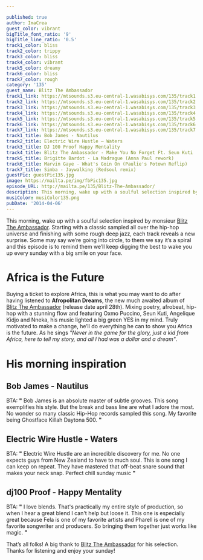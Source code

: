 ```yaml
---

published: true
author: ImaCrea
guest_color: vibrant
bigTitle_font_ratio: '9'
bigTitle_line_ratio: '0.5'
track1_color: bliss
track2_color: trippy
track3_color: bliss
track4_color: vibrant
track5_color: dreamy
track6_color: bliss
track7_color: rough
category: '135'
guest_name: Blitz The Ambassador
track1_link: https://mtsounds.s3.eu-central-1.wasabisys.com/135/track1.mp3
track2_link: https://mtsounds.s3.eu-central-1.wasabisys.com/135/track2.mp3
track3_link: https://mtsounds.s3.eu-central-1.wasabisys.com/135/track3.mp3
track4_link: https://mtsounds.s3.eu-central-1.wasabisys.com/135/track4.mp3
track5_link: https://mtsounds.s3.eu-central-1.wasabisys.com/135/track5.mp3
track6_link: https://mtsounds.s3.eu-central-1.wasabisys.com/135/track6.mp3
track7_link: https://mtsounds.s3.eu-central-1.wasabisys.com/135/track7.mp3
track1_title: Bob James - Nautilus
track2_title: Electric Wire Hustle – Waters
track3_title: DJ 100 Proof Happy Mentality
track4_title: Blitz The Ambassador - Make You No Forget Ft. Seun Kuti
track5_title: Brigitte Bardot - La Madrague (Anna Paul rework)
track6_title: Marvin Gaye - What's Goin On (Paulie's Potown Reflip)
track7_title: Simba - Jaywalking (Redsoul remix)
guestPic: guestPic135.jpg
image: https://mailta.pe/img/fbPic135.jpg
episode_URL: http://mailta.pe/135/Blitz-The-Ambassador/
description: This morning, wake up with a soulful selection inspired by monsieur Blitz The Ambassador. Starting with a classic sampled all over the hip-hop universe and finishing with some rough deep jazz, each track reveals a new surprise. Some may say we’re going into circle, to them we say it’s a spiral and this episode is to remind them we’ll keep digging the best to wake you up every sunday with a big smile on your face.
musiColor: musiColor135.png
pubDate: '2014-04-06'
---
```



This morning, wake up with a soulful selection inspired by monsieur [Blitz The Ambassador](http://blitz.mvmt.com/ "Blitz The Ambassador"). Starting with a classic sampled all over the hip-hop universe and finishing with some rough deep jazz, each track reveals a new surprise. Some may say we’re going into circle, to them we say it’s a spiral and this episode is to remind them we’ll keep digging the best to wake you up every sunday with a big smile on your face.

# Africa is the Future

Buying a ticket to explore Africa, this is what you may want to do after having listened to **Afropolitan Dreams**, the new much awaited album of [Blitz The Ambassador](http://blitz.mvmt.com/ "Blitz The Ambassador") (release date april 28th). Mixing poetry, afrobeat, hip-hop with a stunning flow and featuring Oxmo Puccino, Seun Kuti, Angelique Kidjo and Nneka, his music lighted a big green YES in my mind. Truly motivated to make a change, he’ll do everything he can to show you Africa is the future. As he sings _"Never in the game for the glory, just a kid from Africa, here to tell my story, and all I had was a dollar and a dream"_.

# His morning inspiration

## Bob James - Nautilus
BTA: **"** Bob James is an absolute master of subtle grooves. This song exemplifies his style. But the break and bass line are what I adore the most. No wonder so many classic Hip-Hop records sampled this song. My favorite being Ghostface Killah Daytona 500. **"** 

## Electric Wire Hustle - Waters
BTA: **"** Electric Wire Hustle are an incredible discovery for me. No one expects guys from New Zealand to have to much soul. This is one song I can keep on repeat. They have mastered that off-beat snare sound that makes your neck snap. Perfect chill sunday music **"** 

## dj100 Proof - Happy Mentality
BTA: **"** I love blends. That's practically my entire style of production, so when I hear a great blend I can't help but loose it. This one is especially great because Fela is one of my favorite artists and Pharell is one of my favorite songwriter and producers. So bringing them together just works like magic. **"** 


That’s all folks! A big thank to [Blitz The Ambassador](http://blitz.mvmt.com/ "Blitz The Ambassador") for his selection. Thanks for listening and enjoy your sunday!
